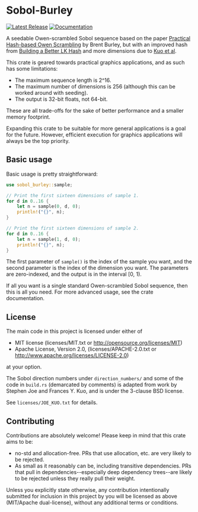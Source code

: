 # Sobol-Burley

[![Latest Release][crates-io-badge]][crates-io-url]
[![Documentation][docs-rs-img]][docs-rs-url]

A seedable Owen-scrambled Sobol sequence based on the paper [Practical Hash-based Owen Scrambling](http://www.jcgt.org/published/0009/04/01/) by Brent Burley, but with an improved hash from [Building a Better LK Hash](https://psychopath.io/post/2021_01_30_building_a_better_lk_hash) and more dimensions due to [Kuo et al](http://web.maths.unsw.edu.au/~fkuo/sobol/).

This crate is geared towards practical graphics applications, and as such has some limitations:

* The maximum sequence length is 2^16.
* The maximum number of dimensions is 256 (although this can be worked around with seeding).
* The output is 32-bit floats, not 64-bit.

These are all trade-offs for the sake of better performance and a smaller memory footprint.

Expanding this crate to be suitable for more general applications is a goal for the future.  However, efficient execution for graphics applications will always be the top priority.


## Basic usage

Basic usage is pretty straightforward:

```rust
use sobol_burley::sample;

// Print the first sixteen dimensions of sample 1.
for d in 0..16 {
    let n = sample(0, d, 0);
    println!("{}", n);
}

// Print the first sixteen dimensions of sample 2.
for d in 0..16 {
    let n = sample(1, d, 0);
    println!("{}", n);
}
```

The first parameter of `sample()` is the index of the sample you want, and the second parameter is the index of the dimension you want.  The parameters are zero-indexed, and the output is in the interval [0, 1).

If all you want is a single standard Owen-scrambled Sobol sequence, then this is all you need.  For more advanced usage, see the crate documentation.


## License

The main code in this project is licensed under either of

* MIT license (licenses/MIT.txt or http://opensource.org/licenses/MIT)
* Apache License, Version 2.0, (licenses/APACHE-2.0.txt or http://www.apache.org/licenses/LICENSE-2.0)

at your option.

The Sobol direction numbers under `direction_numbers/` and some of the code in `build.rs` (demarcated by comments) is adapted from work by Stephen Joe and Frances Y. Kuo, and is under the 3-clause BSD license.

See `licenses/JOE_KUO.txt` for details.


## Contributing

Contributions are absolutely welcome!  Please keep in mind that this crate aims to be:

* no-std and allocation-free.  PRs that use allocation, etc. are very likely to be rejected.
* As small as it reasonably can be, including transitive dependencies.  PRs that pull in dependencies--especially deep dependency trees--are likely to be rejected unless they really pull their weight.

Unless you explicitly state otherwise, any contribution intentionally submitted for inclusion in this project by you will be licensed as above (MIT/Apache dual-license), without any additional terms or conditions.


[crates-io-badge]: https://img.shields.io/crates/v/sobol_burley.svg
[crates-io-url]: https://crates.io/crates/sobol_burley
[docs-rs-img]: https://docs.rs/sobol_burley/badge.svg
[docs-rs-url]: https://docs.rs/sobol_burley
